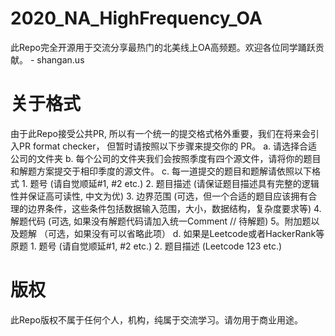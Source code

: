# 2020_NA_HighFrequency_OA
此Repo完全开源用于交流分享最热门的北美线上OA高频题。欢迎各位同学踊跃贡献。 - shangan.us

# 关于格式
由于此Repo接受公共PR, 所以有一个统一的提交格式格外重要，我们在将来会引入PR format checker， 但暂时请按照以下步骤来提交你的 PR。
a. 请选择合适公司的文件夹
b. 每个公司的文件夹我们会按照季度有四个源文件，请将你的题目和解题方案提交于相印季度的源文件。
c. 每一道提交的题目和题解请依照以下格式
    1. 题号 (请自觉顺延#1, #2 etc.)
    2. 题目描述 (请保证题目描述具有完整的逻辑性并保证高可读性, 中文为优)
    3. 边界范围 (可选，但一个合适的题目应该拥有合理的边界条件，这些条件包括数据输入范围，大小，数据结构，复杂度要求等)
    4. 解题代码 (可选, 如果没有解题代码请加入统一Comment // 待解题)
    5。附加题以及题解 （可选，如果没有可以省略此项）
d. 如果是Leetcode或者HackerRank等原题
    1. 题号 (请自觉顺延#1, #2 etc.)
    2. 题目描述 (Leetcode 123 etc.)
    
# 版权
此Repo版权不属于任何个人，机构，纯属于交流学习。请勿用于商业用途。
